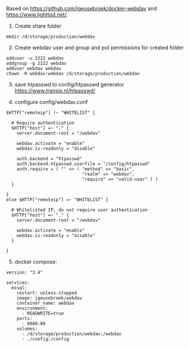 Based on  https://github.com/jgeusebroek/docker-webdav
and
https://www.lighttpd.net/.

1. Create share folder
```
mkdir /d/storage/production/webdav
```

2. Create webdav user and group and put permissions for created folder
```
adduser -u 2222 webdav
addgroup -g 2222 webdav
adduser webdav webdav
chown -R webdav:webdav /d/storage/production/webdav
```
3. save htpasswd to config/htpasswd 
generator https://www.transip.nl/htpasswd/

4. configure config/webdav.conf 
```
$HTTP["remoteip"] !~ "WHITELIST" {

  # Require authentication
  $HTTP["host"] =~ "." {
    server.document-root = "/webdav"
    
    webdav.activate = "enable"
    webdav.is-readonly = "disable"

    auth.backend = "htpasswd"
    auth.backend.htpasswd.userfile = "/config/htpasswd"
    auth.require = ( "" => ( "method" => "basic",
                             "realm" => "webdav",
                             "require" => "valid-user" ) )
  }

}
else $HTTP["remoteip"] =~ "WHITELIST" {

  # Whitelisted IP, do not require user authentication
  $HTTP["host"] =~ "." {
    server.document-root = "/webdav"
    
    webdav.activate = "enable"
    webdav.is-readonly = "disable"
  }

}

```

5. docker compose:
```
version: "3.4"

services:
  mssql:
    restart: unless-stopped
    image: jgeusebroek/webdav
    container_name: webdav
    environment:
      - READWRITE=true
    ports:
      - 8080:80
    volumes:
      - /d/storage/production/webdav:/webdav
      - ./config:/config
```

